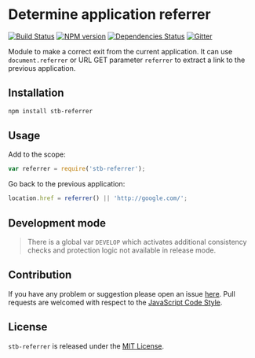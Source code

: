 Determine application referrer
==============================

[![Build Status](https://img.shields.io/travis/stbsdk/referrer.svg?style=flat-square)](https://travis-ci.org/stbsdk/referrer)
[![NPM version](https://img.shields.io/npm/v/stb-referrer.svg?style=flat-square)](https://www.npmjs.com/package/stb-referrer)
[![Dependencies Status](https://img.shields.io/david/stbsdk/referrer.svg?style=flat-square)](https://david-dm.org/stbsdk/referrer)
[![Gitter](https://img.shields.io/badge/gitter-join%20chat-blue.svg?style=flat-square)](https://gitter.im/DarkPark/stbsdk)


Module to make a correct exit from the current application.
It can use `document.referrer` or URL GET parameter `referrer` to extract a link to the previous application.


## Installation ##

```bash
npm install stb-referrer
```


## Usage ##

Add to the scope:

```js
var referrer = require('stb-referrer');
```

Go back to the previous application:

```js
location.href = referrer() || 'http://google.com/';
```


## Development mode ##

> There is a global var `DEVELOP` which activates additional consistency checks and protection logic not available in release mode.


## Contribution ##

If you have any problem or suggestion please open an issue [here](https://github.com/stbsdk/referrer/issues).
Pull requests are welcomed with respect to the [JavaScript Code Style](https://github.com/DarkPark/jscs).


## License ##

`stb-referrer` is released under the [MIT License](license.md).

